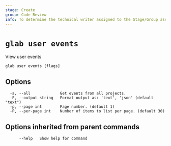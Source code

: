 ```yaml
---
stage: Create
group: Code Review
info: To determine the technical writer assigned to the Stage/Group associated with this page, see https://about.gitlab.com/handbook/product/ux/technical-writing/#assignments
---
```


<!--
This documentation is auto generated by a script.
Please do not edit this file directly. Run `make gen-docs` instead.
-->

# `glab user events`

View user events

```plaintext
glab user events [flags]
```

## Options

```plaintext
  -a, --all             Get events from all projects.
  -F, --output string   Format output as: 'text', 'json' (default "text")
  -p, --page int        Page number. (default 1)
  -P, --per-page int    Number of items to list per page. (default 30)
```

## Options inherited from parent commands

```plaintext
      --help   Show help for command
```
